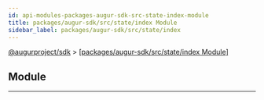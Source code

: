 ```yaml
---
id: api-modules-packages-augur-sdk-src-state-index-module
title: packages/augur-sdk/src/state/index Module
sidebar_label: packages/augur-sdk/src/state/index
---
```


[@augurproject/sdk](api-readme.md) > [[packages/augur-sdk/src/state/index Module]](api-modules-packages-augur-sdk-src-state-index-module.md)

## Module

---


